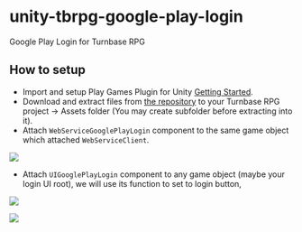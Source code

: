 # unity-tbrpg-google-play-login
Google Play Login for Turnbase RPG

## How to setup
* Import and setup Play Games Plugin for Unity [Getting Started](https://github.com/playgameservices/play-games-plugin-for-unity/).
* Download and extract files from [the repository](https://github.com/insthync/unity-tbrpg-google-play-login) to your Turnbase RPG project -> Assets folder (You may create subfolder before extracting into it).
* Attach `WebServiceGooglePlayLogin` component to the same game object which attached `WebServiceClient`.

![](./ScreenShots/1.png)

* Attach `UIGooglePlayLogin` component to any game object (maybe your login UI root), we will use its function to set to login button,

![](./ScreenShots/2.png)

![](./ScreenShots/3.png)